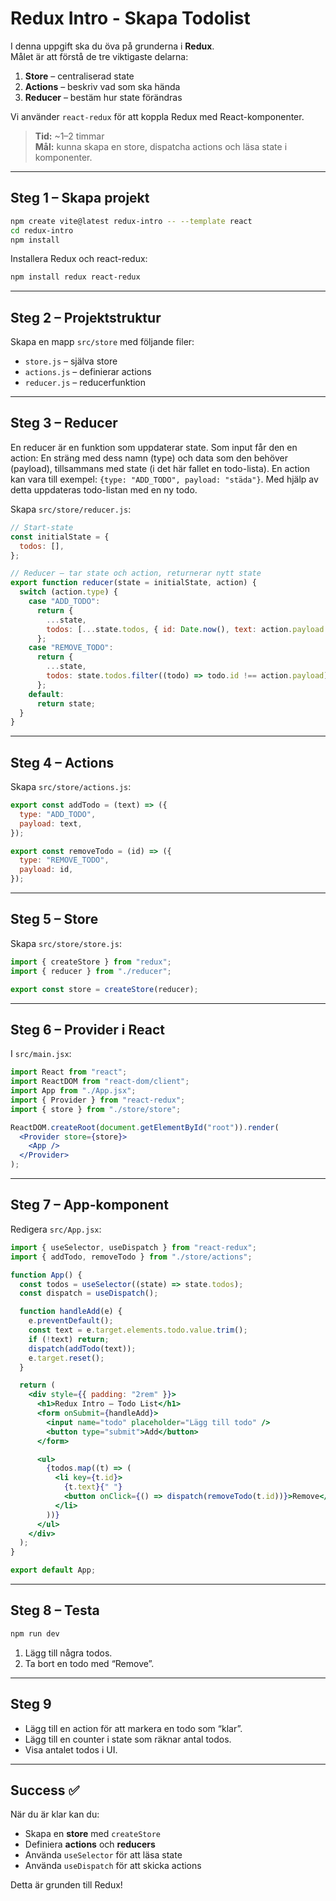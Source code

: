 # Redux Intro - Skapa Todolist

I denna uppgift ska du öva på grunderna i **Redux**.  
Målet är att förstå de tre viktigaste delarna:

1. **Store** – centraliserad state
2. **Actions** – beskriv vad som ska hända
3. **Reducer** – bestäm hur state förändras

Vi använder `react-redux` för att koppla Redux med React-komponenter.

> **Tid:** ~1–2 timmar  
> **Mål:** kunna skapa en store, dispatcha actions och läsa state i komponenter.

---

## Steg 1 – Skapa projekt

```bash
npm create vite@latest redux-intro -- --template react
cd redux-intro
npm install
```

Installera Redux och react-redux:

```bash
npm install redux react-redux
```

---

## Steg 2 – Projektstruktur

Skapa en mapp `src/store` med följande filer:

- `store.js` – själva store
- `actions.js` – definierar actions
- `reducer.js` – reducerfunktion

---

## Steg 3 – Reducer

En reducer är en funktion som uppdaterar state. Som input får den en action: En sträng med dess namn (type) och data som den behöver (payload), tillsammans med state (i det här fallet en todo-lista). En action kan vara till exempel:
`{type: "ADD_TODO", payload: "städa"}`.
Med hjälp av detta uppdateras todo-listan med en ny todo.

Skapa `src/store/reducer.js`:

```js
// Start-state
const initialState = {
  todos: [],
};

// Reducer – tar state och action, returnerar nytt state
export function reducer(state = initialState, action) {
  switch (action.type) {
    case "ADD_TODO":
      return {
        ...state,
        todos: [...state.todos, { id: Date.now(), text: action.payload }],
      };
    case "REMOVE_TODO":
      return {
        ...state,
        todos: state.todos.filter((todo) => todo.id !== action.payload),
      };
    default:
      return state;
  }
}
```

---

## Steg 4 – Actions

Skapa `src/store/actions.js`:

```js
export const addTodo = (text) => ({
  type: "ADD_TODO",
  payload: text,
});

export const removeTodo = (id) => ({
  type: "REMOVE_TODO",
  payload: id,
});
```

---

## Steg 5 – Store

Skapa `src/store/store.js`:

```js
import { createStore } from "redux";
import { reducer } from "./reducer";

export const store = createStore(reducer);
```

---

## Steg 6 – Provider i React

I `src/main.jsx`:

```jsx
import React from "react";
import ReactDOM from "react-dom/client";
import App from "./App.jsx";
import { Provider } from "react-redux";
import { store } from "./store/store";

ReactDOM.createRoot(document.getElementById("root")).render(
  <Provider store={store}>
    <App />
  </Provider>
);
```

---

## Steg 7 – App-komponent

Redigera `src/App.jsx`:

```jsx
import { useSelector, useDispatch } from "react-redux";
import { addTodo, removeTodo } from "./store/actions";

function App() {
  const todos = useSelector((state) => state.todos);
  const dispatch = useDispatch();

  function handleAdd(e) {
    e.preventDefault();
    const text = e.target.elements.todo.value.trim();
    if (!text) return;
    dispatch(addTodo(text));
    e.target.reset();
  }

  return (
    <div style={{ padding: "2rem" }}>
      <h1>Redux Intro – Todo List</h1>
      <form onSubmit={handleAdd}>
        <input name="todo" placeholder="Lägg till todo" />
        <button type="submit">Add</button>
      </form>

      <ul>
        {todos.map((t) => (
          <li key={t.id}>
            {t.text}{" "}
            <button onClick={() => dispatch(removeTodo(t.id))}>Remove</button>
          </li>
        ))}
      </ul>
    </div>
  );
}

export default App;
```

---

## Steg 8 – Testa

```bash
npm run dev
```

1. Lägg till några todos.
2. Ta bort en todo med “Remove”.

---

## Steg 9

- Lägg till en action för att markera en todo som “klar”.
- Lägg till en counter i state som räknar antal todos.
- Visa antalet todos i UI.

---

## Success ✅

När du är klar kan du:

- Skapa en **store** med `createStore`
- Definiera **actions** och **reducers**
- Använda `useSelector` för att läsa state
- Använda `useDispatch` för att skicka actions

Detta är grunden till Redux!
